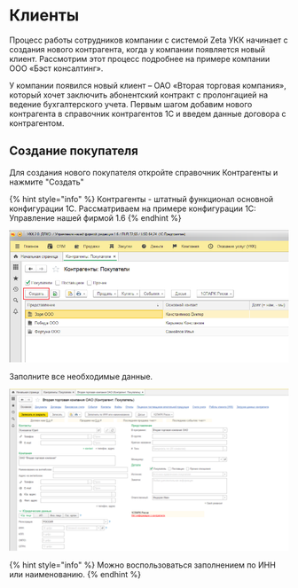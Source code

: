 # Клиенты

Процесс работы сотрудников компании с системой Zeta УКК начинает с создания нового контрагента, когда у компании появляется новый клиент. Рассмотрим этот процесс подробнее на примере компании ООО «Бэст консалтинг».

У компании появился новый клиент – ОАО «Вторая торговая компания», который хочет заключить абонентский контракт с пролонгацией на ведение бухгалтерского учета. Первым шагом добавим нового контрагента в справочник контрагентов 1С и введем данные договора с контрагентом.

## Создание покупателя

Для создания нового покупателя откройте справочник Контрагенты и нажмите "Создать"

{% hint style="info" %}
Контрагенты - штатный функционал основной конфигурации 1С. Рассматриваем на примере конфигурации 1С: Управление нашей фирмой 1.6
{% endhint %}

![](../.gitbook/assets/image%20%285%29.png)

Заполните все необходимые данные.

![](../.gitbook/assets/image%20%2810%29.png)

{% hint style="info" %}
Можно воспользоваться заполнением по ИНН или наименованию.
{% endhint %}

